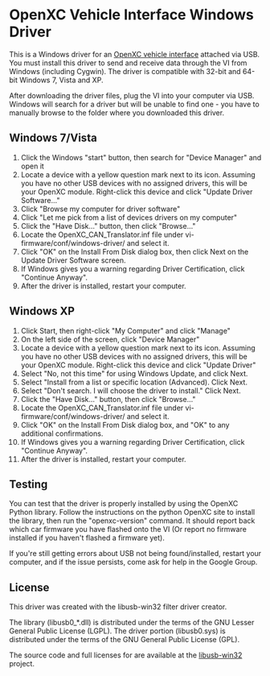 OpenXC Vehicle Interface Windows Driver
========================================

This is a Windows driver for an [OpenXC vehicle
interface](http://openxcplatform.com/vehicle-interface/hardware.html) attached
via USB. You must install this driver to send and receive data through the VI
from Windows (including Cygwin). The driver is compatible with 32-bit and 64-bit
Windows 7, Vista and XP.

After downloading the driver files, plug the VI into your computer via USB.
Windows will search for a driver but will be unable to find one - you have to
manually browse to the folder where you downloaded this driver.

Windows 7/Vista
---------------

1. Click the Windows "start" button, then search for "Device Manager" and open
   it
2. Locate a device with a yellow question mark next to its icon. Assuming you
   have no other USB devices with no assigned drivers, this will be your OpenXC
   module. Right-click this device and click "Update Driver Software..."
3. Click "Browse my computer for driver software"
4. Click "Let me pick from a list of devices drivers on my computer"
5. Click the "Have Disk..." button, then click "Browse..."
6. Locate the OpenXC_CAN_Translator.inf file under
   vi-firmware/conf/windows-driver/ and select it.
7. Click "OK" on the Install From Disk dialog box, then click Next on the Update
   Driver Software screen.
8. If Windows gives you a warning regarding Driver Certification, click
   "Continue Anyway".
9. After the driver is installed, restart your computer.

Windows XP
-----------

1. Click Start, then right-click "My Computer" and click "Manage"
2. On the left side of the screen, click "Device Manager"
3. Locate a device with a yellow question mark next to its icon. Assuming you
   have no other USB devices with no assigned drivers, this will be your OpenXC
   module. Right-click this device and click "Update Driver"
4. Select "No, not this time" for using Windows Update, and click Next.
5. Select "Install from a list or specific location (Advanced). Click Next.
6. Select "Don't search. I will choose the driver to install." Click Next.
7. Click the "Have Disk..." button, then click "Browse..."
8. Locate the OpenXC_CAN_Translator.inf file under
   vi-firmware/conf/windows-driver/ and select it.
9. Click "OK" on the Install From Disk dialog box, and "OK" to any additional
   confirmations.
10. If Windows gives you a warning regarding Driver Certification, click
    "Continue Anyway".
11. After the driver is installed, restart your computer.

## Testing

You can test that the driver is properly installed by using the OpenXC Python
library. Follow the instructions on the python OpenXC site to install the
library, then run the "openxc-version" command. It should report back which car
firmware you have flashed onto the VI (Or report no firmware installed if you
haven't flashed a firmware yet).

If you're still getting errors about USB not being found/installed, restart your
computer, and if the issue persists, come ask for help in the Google Group.

## License

This driver was created with the libusb-win32 filter driver creator.

The library (libusb0_*.dll) is distributed under the terms of the GNU Lesser
General Public License (LGPL). The driver portion (libusb0.sys) is distributed
under the terms of the GNU General Public License (GPL).

The source code and full licenses for are available at the
[libusb-win32](http://sourceforge.net/apps/trac/libusb-win32/wiki) project.
